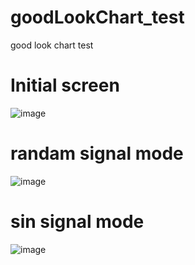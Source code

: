 # goodLookChart_test
good look chart test


# Initial screen
![image](https://github.com/hsiaomartin/goodLookChart_test/assets/60963526/40725ebf-d73b-4bb0-b8c1-651ec6fecc44)


# randam signal mode
![image](https://github.com/hsiaomartin/goodLookChart_test/assets/60963526/d689a185-16a9-42b7-ab9c-5036b4914084)

# sin signal mode
![image](https://github.com/hsiaomartin/goodLookChart_test/assets/60963526/898d7867-37fc-4e08-adf4-b61b24f61415)
